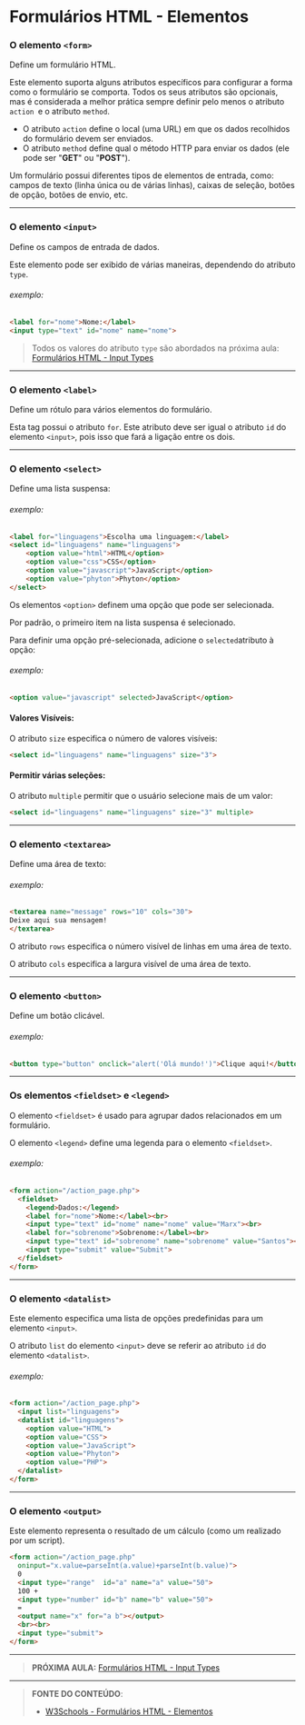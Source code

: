 # Formulários HTML - Elementos

### O elemento `<form>`

Define um formulário HTML. 

Este elemento suporta alguns atributos específicos para configurar a forma como o formulário se comporta. Todos os seus atributos são opcionais, mas é considerada a melhor prática sempre definir pelo menos o atributo `action `e o atributo `method`.

- O atributo `action` define o local (uma URL) em que os dados recolhidos do formulário devem ser enviados.
- O atributo `method` define qual o método HTTP para enviar os dados (ele pode ser "**GET**" ou "**POST**").

Um formulário possui diferentes tipos de elementos de entrada, como: campos de texto (linha única ou de várias linhas), caixas de seleção, botões de opção, botões de envio, etc.

---

### O elemento `<input>`

Define os campos de entrada de dados.

Este elemento pode ser exibido de várias maneiras, dependendo do atributo `type`.

###### exemplo:

```html
<label for="nome">Nome:</label>
<input type="text" id="nome" name="nome">
```

>  Todos os valores do atributo  `type` são abordados na próxima aula: [Formulários HTML - Input Types](../10.4-formularios-input-types)

---

### O elemento `<label>`

Define um rótulo para vários elementos do formulário.

Esta tag possui o atributo `for`. Este atributo deve ser igual o atributo `id` do elemento `<input>`, pois isso que fará a ligação entre os dois.

---

### O elemento `<select>`

Define uma lista suspensa:

###### exemplo: 

``` html
<label for="linguagens">Escolha uma linguagem:</label>
<select id="linguagens" name="linguagens">
    <option value="html">HTML</option>
    <option value="css">CSS</option>
    <option value="javascript">JavaScript</option>
    <option value="phyton">Phyton</option>
</select>
```

Os elementos `<option>` definem uma opção que pode ser selecionada.

Por padrão, o primeiro item na lista suspensa é selecionado.

Para definir uma opção pré-selecionada, adicione o `selected`atributo à opção:

###### exemplo:

```html
<option value="javascript" selected>JavaScript</option>
```

#### Valores Visíveis:

O atributo `size` especifica o número de valores visíveis:

```html
<select id="linguagens" name="linguagens" size="3">
```

#### Permitir várias seleções: 

O atributo `multiple` permitir que o usuário selecione mais de um valor:

```html
<select id="linguagens" name="linguagens" size="3" multiple>
```

---

### O elemento `<textarea>`

Define uma área de texto:

###### exemplo: 

```html
<textarea name="message" rows="10" cols="30">
Deixe aqui sua mensagem!
</textarea>
```

O atributo `rows` especifica o número visível de linhas em uma área de texto.

O atributo `cols` especifica a largura visível de uma área de texto.

---

### O elemento `<button>`

Define um botão clicável.

###### exemplo:

```html
<button type="button" onclick="alert('Olá mundo!')">Clique aqui!</button>
```

---

### Os elementos `<fieldset>` e `<legend>`

O elemento `<fieldset>` é usado para agrupar dados relacionados em um formulário.

O elemento `<legend>` define uma legenda para o elemento `<fieldset>`.

###### exemplo:

```html
<form action="/action_page.php">
  <fieldset>
    <legend>Dados:</legend>
    <label for="nome">Nome:</label><br>
    <input type="text" id="nome" name="nome" value="Marx"><br>
    <label for="sobrenome">Sobrenome:</label><br>
    <input type="text" id="sobrenome" name="sobrenome" value="Santos"><br><br>
    <input type="submit" value="Submit">
  </fieldset>
</form>
```

---

### O elemento `<datalist>`

Este elemento especifica uma lista de opções predefinidas para um elemento `<input>`.

O atributo `list` do elemento `<input>` deve se referir ao atributo `id` do elemento `<datalist>`.

###### exemplo:

```html
<form action="/action_page.php">
  <input list="linguagens">
  <datalist id="linguagens">
    <option value="HTML">
    <option value="CSS">
    <option value="JavaScript">
    <option value="Phyton">
    <option value="PHP">
  </datalist>
</form>
```

---

### O elemento `<output>`

Este elemento representa o resultado de um cálculo (como um realizado por um script).

``` html
<form action="/action_page.php"
  oninput="x.value=parseInt(a.value)+parseInt(b.value)">
  0
  <input type="range"  id="a" name="a" value="50">
  100 +
  <input type="number" id="b" name="b" value="50">
  =
  <output name="x" for="a b"></output>
  <br><br>
  <input type="submit">
</form>
```

***

> **PRÓXIMA AULA:** [Formulários HTML - Input Types](../10.4-formularios-input-types)

***


> **FONTE DO CONTEÚDO**:
>
> - [W3Schools - Formulários HTML - Elementos](https://www.w3schools.com/html/html_form_elements.asp)